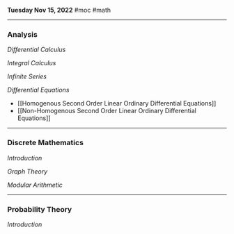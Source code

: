 **Tuesday Nov 15, 2022** #moc #math

---

### Analysis

*Differential Calculus*

*Integral Calculus*

*Infinite Series*

*Differential Equations*
- [[Homogenous Second Order Linear Ordinary Differential Equations]]
- [[Non-Homogenous Second Order Linear Ordinary Differential Equations]]

---

### Discrete Mathematics

*Introduction*

*Graph Theory*

*Modular Arithmetic*

---

### Probability Theory

*Introduction*
